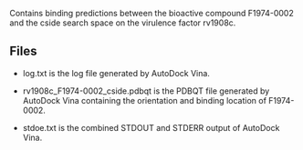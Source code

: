 Contains binding predictions between the bioactive compound F1974-0002 and the cside search space on the virulence factor rv1908c.

## Files

- log.txt is the log file generated by AutoDock Vina.

- rv1908c_F1974-0002_cside.pdbqt is the PDBQT file generated by AutoDock Vina containing the orientation and binding location of F1974-0002.

- stdoe.txt is the combined STDOUT and STDERR output of AutoDock Vina.

